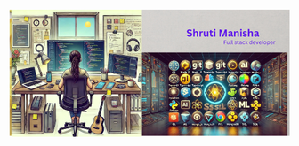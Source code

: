 

<picture>
 <source media="(prefers-color-scheme: dark)" srcset="https://github.com/shrmanisha/shrmanisha/blob/main/pic1.png">
 <source media="(prefers-color-scheme: light)" srcset="https://github.com/shrmanisha/shrmanisha/blob/main/pic2.png">
 <img alt="detailsof images" src="https://github.com/shrmanisha/shrmanisha/blob/main/pic2.png">
</picture>
